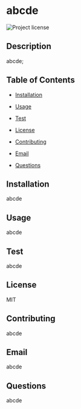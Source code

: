 # abcde
  ![Project license](https://img.shields.io/badge/license-MIT-yellow.svg)

  ## Description

  abcde;

  ## Table of Contents

  * [Installation](#installaction)

  * [Usage](#usage)

  * [Test](#test)

  * [License](#license)

  * [Contributing](#contributing)

  * [Email](#email)

  * [Questions](#github)

  ## Installation
  abcde

  ## Usage
  abcde

  ## Test
  abcde

  ## License
  MIT

  ## Contributing
  abcde

  ## Email
  abcde

  ## Questions
  abcde

